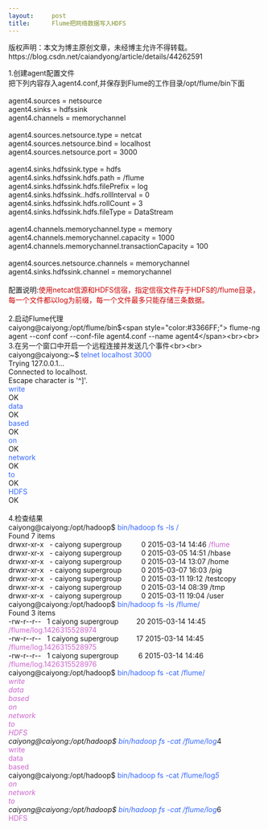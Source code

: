 ```yaml
---
layout:     post
title:      Flume把网络数据写入HDFS
---
```

<div id="article_content" class="article_content clearfix csdn-tracking-statistics" data-pid="blog" data-mod="popu_307" data-dsm="post">
								<div class="article-copyright">
					版权声明：本文为博主原创文章，未经博主允许不得转载。					https://blog.csdn.net/caiandyong/article/details/44262591				</div>
								            <link rel="stylesheet" href="https://csdnimg.cn/release/phoenix/template/css/ck_htmledit_views-f76675cdea.css">
						<div class="htmledit_views" id="content_views">
                
1.创建agent配置文件<br>
把下列内容存入agent4.conf,并保存到Flume的工作目录/opt/flume/bin下面<br><br>
agent4.sources = netsource<br>
agent4.sinks = hdfssink<br>
agent4.channels = memorychannel<br><br>
agent4.sources.netsource.type = netcat<br>
agent4.sources.netsource.bind = localhost<br>
agent4.sources.netsource.port = 3000<br><br>
agent4.sinks.hdfssink.type = hdfs<br>
agent4.sinks.hdfssink.hdfs.path = /flume<br>
agent4.sinks.hdfssink.hdfs.filePrefix = log<br>
agent4.sinks.hdfssink..hdfs.rollInterval = 0<br>
agent4.sinks.hdfssink.hdfs.rollCount = 3<br>
agent4.sinks.hdfssink.hdfs.fileType = DataStream<br><br>
agent4.channels.memorychannel.type = memory<br>
agent4.channels.memorychannel.capacity = 1000<br>
agent4.channels.memorychannel.transactionCapacity = 100<br><br>
agent4.sources.netsource.channels = memorychannel<br>
agent4.sinks.hdfssink.channel = memorychannel<br><br>
配置说明:<span style="color:#CC0000;"><span style="background-color:rgb(255,255,255);">使用netcat信源和HDFS信宿，指定信宿文件存于HDFS的/flume目录，每一个文件都以log为前缀，每一个文件最多只能存储三条数据。</span></span><br><br>
2.启动Flume代理<br>
caiyong@caiyong:/opt/flume/bin$<span style="color:#3366FF;"> flume-ng agent --conf conf --conf-file agent4.conf --name agent4</span><br><br>
3.在另一个窗口中开启一个远程连接并发送几个事件<br><br>
caiyong@caiyong:~$ <span style="color:#3366FF;">telnet localhost 3000</span><br>
Trying 127.0.0.1...<br>
Connected to localhost.<br>
Escape character is '^]'.<br><span style="color:#3366FF;">write</span><br>
OK<br><span style="color:#3366FF;">data</span><br>
OK<br><span style="color:#3366FF;">based</span> <br>
OK<br><span style="color:#3366FF;">on</span><br>
OK<br><span style="color:#3366FF;">network</span><br>
OK<br><span style="color:#3366FF;">to</span><br>
OK<br><span style="color:#3366FF;">HDFS</span><br>
OK<br><br>
4.检查结果<br>
caiyong@caiyong:/opt/hadoop$ <span style="color:#3366FF;">bin/hadoop fs -ls /</span><br>
Found 7 items<br>
drwxr-xr-x   - caiyong supergroup          0 2015-03-14 14:46 <span style="color:#CC66CC;">
/flume</span><br>
drwxr-xr-x   - caiyong supergroup          0 2015-03-05 14:51 /hbase<br>
drwxr-xr-x   - caiyong supergroup          0 2015-03-14 13:07 /home<br>
drwxr-xr-x   - caiyong supergroup          0 2015-03-07 16:03 /pig<br>
drwxr-xr-x   - caiyong supergroup          0 2015-03-11 19:12 /testcopy<br>
drwxr-xr-x   - caiyong supergroup          0 2015-03-14 08:39 /tmp<br>
drwxr-xr-x   - caiyong supergroup          0 2015-03-11 19:04 /user<br>
caiyong@caiyong:/opt/hadoop$ <span style="color:#3366FF;">bin/hadoop fs -ls /flume/</span><br>
Found 3 items<br>
-rw-r--r--   1 caiyong supergroup         20 2015-03-14 14:45 <span style="color:#CC66CC;">
/flume/log.1426315528974</span><br>
-rw-r--r--   1 caiyong supergroup         17 2015-03-14 14:45 <span style="color:#CC66CC;">
/flume/log.1426315528975</span><br>
-rw-r--r--   1 caiyong supergroup          6 2015-03-14 14:46<span style="color:#CC66CC;"> /flume/log.1426315528976</span><br>
caiyong@caiyong:/opt/hadoop$ <span style="color:#3366FF;">bin/hadoop fs -cat /flume/*</span><br><span style="color:#CC66CC;">write<br>
data<br>
based<br>
on<br>
network<br>
to<br>
HDFS</span><br>
caiyong@caiyong:/opt/hadoop$ <span style="color:#3366FF;">bin/hadoop fs -cat /flume/log*4</span><br><span style="color:#CC66CC;">write<br>
data<br>
based</span><br>
caiyong@caiyong:/opt/hadoop$ <span style="color:#3366FF;">bin/hadoop fs -cat /flume/log*5</span><br><span style="color:#CC66CC;">on<br>
network<br>
to</span><br>
caiyong@caiyong:/opt/hadoop$ <span style="color:#3366FF;">bin/hadoop fs -cat /flume/log*6</span><br><span style="color:#CC66CC;">HDFS<br><br><br></span>
<p><span style="color:#CC66CC;"><br></span></p>
            </div>
                </div>
